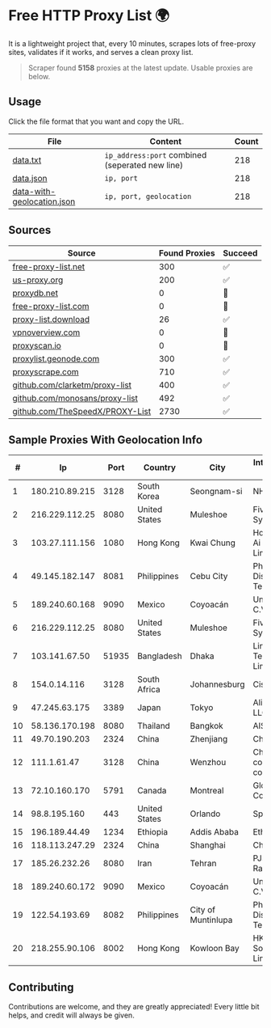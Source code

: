 
# Free HTTP Proxy List 🌍

It is a lightweight project that, every 10 minutes, scrapes lots of free-proxy sites, validates if it works, and serves a clean proxy list.


> Scraper found **5158** proxies at the latest update. Usable proxies are below.

## Usage

Click the file format that you want and copy the URL.


|File|Content|Count|
|----|-------|-----|
|[data.txt](https://raw.githubusercontent.com/themiralay/Proxy-List-World/master/data.txt)|`ip_address:port` combined (seperated new line)|218|
|[data.json](https://raw.githubusercontent.com/themiralay/Proxy-List-World/master/data.json)|`ip, port`|218|
|[data-with-geolocation.json](https://raw.githubusercontent.com/themiralay/Proxy-List-World/master/data-with-geolocation.json)|`ip, port, geolocation`|218|

## Sources

|Source|Found Proxies|Succeed|
|------|-------------|-------|
|[free-proxy-list.net](https://free-proxy-list.net)|300|✅|
|[us-proxy.org](https://www.us-proxy.org)|200|✅|
|[proxydb.net](http://proxydb.net)|0|🚫|
|[free-proxy-list.com](https://free-proxy-list.com/?page=&port=&type%5B%5D=http&type%5B%5D=https&up_time=0&search=Search)|0|🚫|
|[proxy-list.download](https://www.proxy-list.download/HTTP)|26|✅|
|[vpnoverview.com](https://vpnoverview.com/privacy/anonymous-browsing/free-proxy-servers)|0|🚫|
|[proxyscan.io](https://www.proxyscan.io)|0|🚫|
|[proxylist.geonode.com](https://proxylist.geonode.com/api/proxy-list?limit=300&page=1&sort_by=lastChecked&sort_type=desc&protocols=http,https)|300|✅|
|[proxyscrape.com](https://api.proxyscrape.com/v2/?request=displayproxies&protocol=http&timeout=10000&country=all&ssl=all&anonymity=all)|710|✅|
|[github.com/clarketm/proxy-list](https://raw.githubusercontent.com/clarketm/proxy-list/master/proxy-list-raw.txt)|400|✅|
|[github.com/monosans/proxy-list](https://raw.githubusercontent.com/monosans/proxy-list/main/proxies/http.txt)|492|✅|
|[github.com/TheSpeedX/PROXY-List](https://raw.githubusercontent.com/TheSpeedX/PROXY-List/master/http.txt)|2730|✅|


## Sample Proxies With Geolocation Info

|#|Ip|Port|Country|City|Internet Service Provider|
|-|--|----|-------|----|-------------------------|
|1|180.210.89.215|3128|South Korea|Seongnam-si|NHNCLOUD|
|2|216.229.112.25|8080|United States|Muleshoe|Five Area Systems, LLC|
|3|103.27.111.156|1080|Hong Kong|Kwai Chung|Hong Kong San Ai Net Int'l Limited|
|4|49.145.182.147|8081|Philippines|Cebu City|Philippine Long Distance Telephone Co.|
|5|189.240.60.168|9090|Mexico|Coyoacán|Uninet S.A. de C.V.|
|6|216.229.112.25|8080|United States|Muleshoe|Five Area Systems, LLC|
|7|103.141.67.50|51935|Bangladesh|Dhaka|Link3 Technologies Limited|
|8|154.0.14.116|3128|South Africa|Johannesburg|Cisp IP3|
|9|47.245.63.175|3389|Japan|Tokyo|Alibaba Cloud LLC|
|10|58.136.170.198|8080|Thailand|Bangkok|AIS-Fibre|
|11|49.70.190.203|2324|China|Zhenjiang|Chinanet|
|12|111.1.61.47|3128|China|Wenzhou|China Mobile communications corporation|
|13|72.10.160.170|5791|Canada|Montreal|GloboTech Communications|
|14|98.8.195.160|443|United States|Orlando|Spectrum|
|15|196.189.44.49|1234|Ethiopia|Addis Ababa|Ethiotelecom|
|16|118.113.247.29|2324|China|Shanghai|Chinanet|
|17|185.26.232.26|8080|Iran|Tehran|PJSC "Badr Rayan Jonoob"|
|18|189.240.60.172|9090|Mexico|Coyoacán|Uninet S.A. de C.V.|
|19|122.54.193.69|8082|Philippines|City of Muntinlupa|Philippine Long Distance Telephone Co.|
|20|218.255.90.106|8002|Hong Kong|Kowloon Bay|HKBN Enterprise Solutions HK Limited|



## Contributing

Contributions are welcome, and they are greatly appreciated! Every
little bit helps, and credit will always be given.

